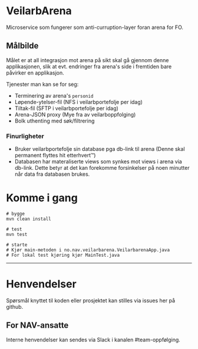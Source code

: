 VeilarbArena
================

Microservice som fungerer som anti-curruption-layer foran arena for FO.

## Målbilde
Målet er at all integrasjon mot arena på sikt skal gå gjennom denne applikasjonen, slik at evt. endringer fra arena's
side i fremtiden bare påvirker en applikasjon.

Tjenester man kan se for seg:
- Terminering av arena's `personid`
- Løpende-ytelser-fil (NFS i veilarbportefolje per idag)
- Tiltak-fil (SFTP i veilarbportefolje per idag)
- Arena-JSON proxy (Mye fra av veilarboppfolging)
- Bolk uthenting med søk/filtrering
  

### Finurligheter
- Bruker veilarbportefolje sin database pga db-link til arena (Denne skal permanent flyttes hit etterhvert:tm:)
- Databasen har materaliserte views som synkes mot views i arena via db-link. Dette betyr at det kan forekomme forsinkelser på noen minutter når data fra databasen brukes. 
 

# Komme i gang

```
# bygge
mvn clean install 

# test
mvn test

# starte
# Kjør main-metoden i no.nav.veilarbarena.VeilarbarenaApp.java
# For lokal test kjøring kjør MainTest.java
```

---

# Henvendelser

Spørsmål knyttet til koden eller prosjektet kan stilles via issues her på github.

## For NAV-ansatte

Interne henvendelser kan sendes via Slack i kanalen #team-oppfølging.
